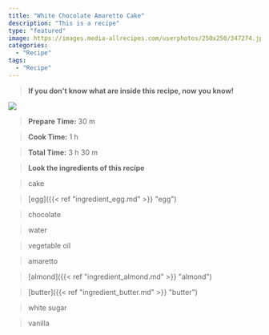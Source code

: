 ```yaml
---
title: "White Chocolate Amaretto Cake"
description: "This is a recipe"
type: "featured"
image: https://images.media-allrecipes.com/userphotos/250x250/347274.jpg
categories: 
  - "Recipe"
tags: 
  - "Recipe"
---
```



>**If you don't know what are inside this recipe, now you know!**

![](../images/Recipes-Banner.jpg)
> **Prepare Time:** 30 m


> **Cook Time:** 1 h


> **Total Time:** 3 h 30 m

> **Look the ingredients of this recipe**

> cake

> [egg]({{< ref "ingredient_egg.md" >}} "egg")

> chocolate

> water

> vegetable oil

> amaretto

> [almond]({{< ref "ingredient_almond.md" >}} "almond")

> [butter]({{< ref "ingredient_butter.md" >}} "butter")

> white sugar

> vanilla

